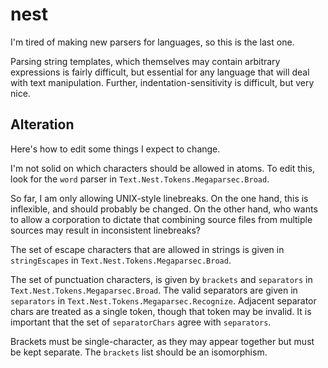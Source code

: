 # nest

I'm tired of making new parsers for languages, so this is the last one.

Parsing string templates, which themselves may contain arbitrary expressions is fairly difficult, but essential for any language that will deal with text manipulation.
Further, indentation-sensitivity is difficult, but very nice.



## Alteration

Here's how to edit some things I expect to change.

I'm not solid on which characters should be allowed in atoms.
To edit this, look for the `word` parser in `Text.Nest.Tokens.Megaparsec.Broad`.

So far, I am only allowing UNIX-style linebreaks.
On the one hand, this is inflexible, and should probably be changed.
On the other hand, who wants to allow a corporation to dictate that
    combining source files from multiple sources may result in inconsistent linebreaks?

The set of escape characters that are allowed in strings is given in `stringEscapes` in `Text.Nest.Tokens.Megaparsec.Broad`.

The set of punctuation characters, is given by `brackets` and `separators` in `Text.Nest.Tokens.Megaparsec.Broad`.
The valid separators are given in `separators` in `Text.Nest.Tokens.Megaparsec.Recognize`.
Adjacent separator chars are treated as a single token, though that token may be invalid.
It is important that the set of `separatorChars` agree with `separators`.

Brackets must be single-character, as they may appear together but must be kept separate.
The `brackets` list should be an isomorphism.
